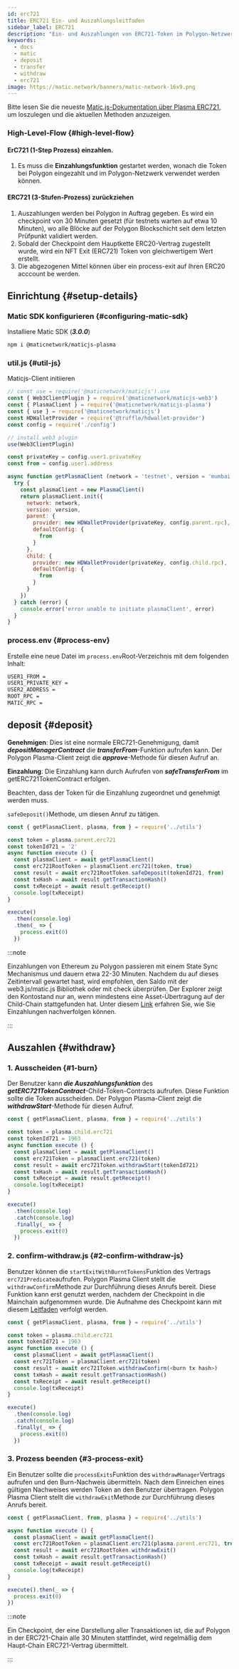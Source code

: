 ```yaml
---
id: erc721
title: ERC721 Ein- und Auszahlungsleitfaden
sidebar_label: ERC721
description: "Ein- und Auszahlungen von ERC721-Token im Polygon-Netzwerk."
keywords:
  - docs
  - matic
  - deposit
  - transfer
  - withdraw
  - erc721
image: https://matic.network/banners/matic-network-16x9.png
---
```


Bitte lesen Sie die neueste [Matic.js-Dokumentation über Plasma ERC721](https://maticnetwork.github.io/matic.js/docs/plasma/erc721/), um loszulegen und die aktuellen Methoden anzuzeigen.

### High-Level-Flow {#high-level-flow}

#### **ErC721 (1-Step Prozess) einzahlen.**

1. Es muss die **Einzahlungsfunktion** gestartet werden, wonach die Token bei Polygon eingezahlt und im Polygon-Netzwerk verwendet werden können.

#### **ERC721 (3-Stufen-Prozess) zurückziehen**

1. Auszahlungen werden bei Polygon in Auftrag gegeben. Es wird ein checkpoint von 30 Minuten gesetzt (für testnets warten auf etwa 10 Minuten), wo alle Blöcke auf der Polygon Blockschicht seit dem letzten Prüfpunkt validiert werden.
2. Sobald der Checkpoint dem Hauptkette ERC20-Vertrag zugestellt wurde, wird ein NFT Exit (ERC721) Token von gleichwertigem Wert erstellt.
3. Die abgezogenen Mittel können über ein process-exit auf Ihren ERC20 acccount be werden.

## Einrichtung {#setup-details}

### Matic SDK konfigurieren {#configuring-matic-sdk}

Installiere Matic SDK (**_3.0.0_**)

```bash
npm i @maticnetwork/maticjs-plasma
```

### util.js {#util-js}

Maticjs-Client initiieren

```js
// const use = require('@maticnetwork/maticjs').use
const { Web3ClientPlugin } = require('@maticnetwork/maticjs-web3')
const { PlasmaClient } = require('@maticnetwork/maticjs-plasma')
const { use } = require('@maticnetwork/maticjs')
const HDWalletProvider = require('@truffle/hdwallet-provider')
const config = require('./config')

// install web3 plugin
use(Web3ClientPlugin)

const privateKey = config.user1.privateKey
const from = config.user1.address

async function getPlasmaClient (network = 'testnet', version = 'mumbai') {
  try {
    const plasmaClient = new PlasmaClient()
    return plasmaClient.init({
      network: network,
      version: version,
      parent: {
        provider: new HDWalletProvider(privateKey, config.parent.rpc),
        defaultConfig: {
          from
        }
      },
      child: {
        provider: new HDWalletProvider(privateKey, config.child.rpc),
        defaultConfig: {
          from
        }
      }
    })
  } catch (error) {
    console.error('error unable to initiate plasmaClient', error)
  }
}
```

### process.env {#process-env}

Erstelle eine neue Datei im `process.env`Root-Verzeichnis mit dem folgenden Inhalt:

```bash
USER1_FROM =
USER1_PRIVATE_KEY =
USER2_ADDRESS =
ROOT_RPC =
MATIC_RPC =
```

## deposit {#deposit}

**Genehmigen**: Dies ist eine normale ERC721-Genehmigung, damit **_depositManagerContract_** die **_transferFrom_**-Funktion aufrufen kann. Der Polygon Plasma-Client zeigt die **_approve_**-Methode für diesen Aufruf an.

**Einzahlung**: Die Einzahlung kann durch Aufrufen von **_safeTransferFrom_** im getERC721TokenContract erfolgen.

Beachten, dass der Token für die Einzahlung zugeordnet und genehmigt werden muss.

`safeDeposit()`Methode, um diesen Anruf zu tätigen.

```js
const { getPlasmaClient, plasma, from } = require('../utils')

const token = plasma.parent.erc721
const tokenId721 = '2'
async function execute () {
  const plasmaClient = await getPlasmaClient()
  const erc721RootToken = plasmaClient.erc721(token, true)
  const result = await erc721RootToken.safeDeposit(tokenId721, from)
  const txHash = await result.getTransactionHash()
  const txReceipt = await result.getReceipt()
  console.log(txReceipt)
}

execute()
  .then(console.log)
  .then(_ => {
    process.exit(0)
  })

```

:::note

Einzahlungen von Ethereum zu Polygon passieren mit einem State Sync Mechanismus und dauern etwa 22-30 Minuten. Nachdem du auf dieses Zeitintervall gewartet hast, wird empfohlen, den Saldo mit der web3.js/matic.js Bibliothek oder mit check überprüfen. Der Explorer zeigt den Kontostand nur an, wenn mindestens eine Asset-Übertragung auf der Child-Chain stattgefunden hat. Unter diesem [Link](/docs/develop/ethereum-polygon/plasma/deposit-withdraw-event-plasma) erfahren Sie, wie Sie Einzahlungen nachverfolgen können.

:::

## Auszahlen {#withdraw}

### 1. Ausscheiden {#1-burn}

Der Benutzer kann **_die Auszahlungsfunktion_** des **_getERC721TokenContract_**-Child-Token-Contracts aufrufen. Diese Funktion sollte die Token ausscheiden. Der Polygon Plasma-Client zeigt die **_withdrawStart_**-Methode für diesen Aufruf.

```js
const { getPlasmaClient, plasma, from } = require('../utils')

const token = plasma.child.erc721
const tokenId721 = 1963
async function execute () {
  const plasmaClient = await getPlasmaClient()
  const erc721Token = plasmaClient.erc721(token)
  const result = await erc721Token.withdrawStart(tokenId721)
  const txHash = await result.getTransactionHash()
  const txReceipt = await result.getReceipt()
  console.log(txReceipt)
}

execute()
  .then(console.log)
  .catch(console.log)
  .finally(_ => {
    process.exit(0)
  })
```

### 2. confirm-withdraw.js {#2-confirm-withdraw-js}

Benutzer können die `startExitWithBurntTokens`Funktion des Vertrags `erc721Predicate`aufrufen. Polygon Plasma Client stellt die `withdrawConfirm`Methode zur Durchführung dieses Anrufs bereit. Diese Funktion kann erst genutzt werden, nachdem der Checkpoint in die Mainchain aufgenommen wurde. Die Aufnahme des Checkpoint kann mit diesem [Leitfaden](/docs/develop/ethereum-polygon/plasma/deposit-withdraw-event-plasma#checkpoint-events) verfolgt werden.


```js
const { getPlasmaClient, plasma, from } = require('../utils')

const token = plasma.child.erc721
const tokenId721 = 1963
async function execute () {
  const plasmaClient = await getPlasmaClient()
  const erc721Token = plasmaClient.erc721(token)
  const result = await erc721Token.withdrawConfirm(<burn tx hash>)
  const txHash = await result.getTransactionHash()
  const txReceipt = await result.getReceipt()
  console.log(txReceipt)
}

execute()
  .then(console.log)
  .catch(console.log)
  .finally(_ => {
    process.exit(0)
  })
```

### 3. Prozess beenden {#3-process-exit}

Ein Benutzer sollte die `processExits`Funktion des `withdrawManager`Vertrags aufrufen und den Burn-Nachweis übermitteln. Nach dem Einreichen eines gültigen Nachweises werden Token an den Benutzer übertragen. Polygon Plasma Client stellt die `withdrawExit`Methode zur Durchführung dieses Anrufs bereit.

```js
const { getPlasmaClient, from, plasma } = require('../utils')

async function execute () {
  const plasmaClient = await getPlasmaClient()
  const erc721RootToken = plasmaClient.erc721(plasma.parent.erc721, true)
  const result = await erc721RootToken.withdrawExit()
  const txHash = await result.getTransactionHash()
  const txReceipt = await result.getReceipt()
  console.log(txReceipt)
}

execute().then(_ => {
  process.exit(0)
})
```

:::note

Ein Checkpoint, der eine Darstellung aller Transaktionen ist, die auf Polygon in der ERC721-Chain alle 30 Minuten stattfindet, wird regelmäßig dem Haupt-Chain ERC721-Vertrag übermittelt.

:::
